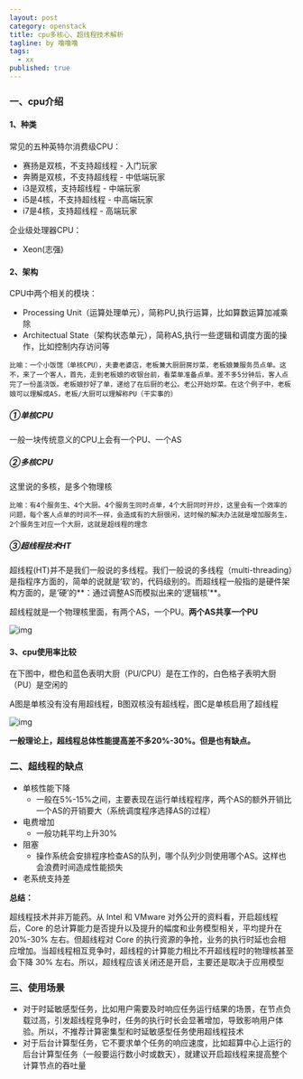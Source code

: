 ```yaml
---
layout: post
category: openstack
title: cpu多核心、超线程技术解析
tagline: by 噜噜噜
tags: 
  - xx
published: true
---
```




<!--more-->

### 一、cpu介绍

#### 1、种类

常见的五种英特尔消费级CPU：

- 赛扬是双核，不支持超线程 - 入门玩家
- 奔腾是双核，不支持超线程 - 中低端玩家
- i3是双核，支持超线程 - 中端玩家
- i5是4核，不支持超线程 - 中高端玩家
- i7是4核，支持超线程 - 高端玩家

企业级处理器CPU：

- Xeon(志强)

#### 2、架构

CPU中两个相关的模块：

- Processing Unit（运算处理单元），简称PU,执行运算，比如算数运算加减乘除
- Architectual State（架构状态单元），简称AS,执行一些逻辑和调度方面的操作，比如控制内存访问等

`比喻：一个小饭馆（单核CPU），夫妻老婆店，老板兼大厨厨房炒菜，老板娘兼服务员点单。这不，来了一个客人，首先，走到老板娘的收银台前，看菜单准备点单。差不多5分钟后，客人点完了一份盖浇饭。老板娘抄好了单，递给了在后厨的老公。老公开始炒菜。在这个例子中，老板娘可以理解成AS，老板/大厨可以理解称PU（干实事的）`

##### ①单核CPU

一般一块传统意义的CPU上会有一个PU、一个AS

##### ②多核CPU

这里说的多核，是多个物理核

`比喻：有4个服务生、4个大厨。4个服务生同时点单，4个大厨同时开炒，这里会有一个效率的问题，每个客人点单的时间不一样，会造成有的大厨很闲，这时候的解决办法就是增加服务生，2个服务生对应一个大厨，这就是超线程的理念`

##### ③超线程技术HT

超线程(HT)并不是我们一般说的多线程。我们一般说的多线程（multi-threading）是指程序方面的，简单的说就是‘软’的，代码级别的。而超线程一般指的是硬件架构方面的，是‘硬’的**：通过调整AS而模拟出来的‘逻辑核’**。

超线程就是一个物理核里面，有两个AS，一个PU。**两个AS共享一个PU**

![img](https://images2017.cnblogs.com/blog/172889/201707/172889-20170727144934430-1114354683.jpg)

#### 3、cpu使用率比较

在下图中，橙色和蓝色表明大厨（PU/CPU）是在工作的，白色格子表明大厨（PU）是空闲的

A图是单核没有没有用超线程，B图双核没有超线程，图C是单核启用了超线程

![img](https://images2017.cnblogs.com/blog/172889/201707/172889-20170727144952165-2075845464.jpg)

**一般理论上，超线程总体性能提高差不多20%-30%。但是也有缺点。**

### 二、超线程的缺点

- 单核性能下降
  - 一般在5%-15%之间，主要表现在运行单线程程序，两个AS的额外开销比一个AS的开销要大（系统调度程序选择AS的过程）
- 电费增加
  - 一般功耗平均上升30%
- 阻塞
  - 操作系统会安排程序检查AS的队列，哪个队列少则使用哪个AS。这样也会浪费时间造成性能损失
- 老系统支持差



**总结：**

超线程技术并非万能药。从 Intel 和 VMware 对外公开的资料看，开启超线程后，Core 的总计算能力是否提升以及提升的幅度和业务模型相关，平均提升在 20%-30% 左右。但超线程对 Core 的执行资源的争抢，业务的执行时延也会相应增加。当超线程相互竞争时，超线程的计算能力相比不开超线程时的物理核甚至会下降 30% 左右。所以，超线程应该关闭还是开启，主要还是取决于应用模型

### 三、使用场景

- 对于时延敏感型任务，比如用户需要及时响应任务运行结果的场景，在节点负载过高，引发超线程竞争时，任务的执行时长会显著增加，导致影响用户体验。所以，不推荐计算密集型和时延敏感型任务使用超线程技术
- 对于后台计算型任务，它不要求单个任务的响应速度，比如超算中心上运行的后台计算型任务（一般要运行数小时或数天），就建议开启超线程来提高整个计算节点的吞吐量



